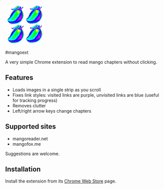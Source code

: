 ![icon](https://raw.githubusercontent.com/slikts/mangoext/master/src/icon128.png)

#mangoext

A very simple Chrome extension to read mango chapters without clicking.

## Features

 * Loads images in a single strip as you scroll
 * Fixes link styles: visited links are purple, unvisited links are blue (useful for tracking progress)
 * Removes clutter
 * Left/right arrow keys change chapters

## Supported sites

 * mangoreader.net
 * mangofox.me

Suggestions are welcome.

## Installation

Install the extension from its [Chrome Web Store](https://goo.gl/7kXexb) page.

